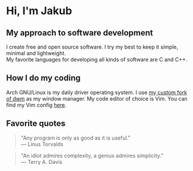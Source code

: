 # Hi, I'm Jakub

## My approach to software development
I create free and open source software. I try my best to keep it simple, minimal and lightweight. <br/>
My favorite languages for developing all kinds of software are C and C++.

## How I do my coding
Arch GNU/Linux is my daily driver operating system. I use [my custom fork of dwm](https://github.com/jakub-swiniarski/dwm) as my window manager. My code editor of choice is Vim. You can find my Vim config [here](https://github.com/jakub-swiniarski/vim-config).

## Favorite quotes
> "Any program is only as good as it is useful." <br/>
> — Linus Torvalds

> "An idiot admires complexity, a genius admires simplicity." <br/>
> — Terry A. Davis
